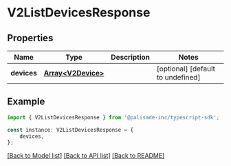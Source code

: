 # V2ListDevicesResponse


## Properties

Name | Type | Description | Notes
------------ | ------------- | ------------- | -------------
**devices** | [**Array&lt;V2Device&gt;**](V2Device.md) |  | [optional] [default to undefined]

## Example

```typescript
import { V2ListDevicesResponse } from '@palisade-inc/typescript-sdk';

const instance: V2ListDevicesResponse = {
    devices,
};
```

[[Back to Model list]](../README.md#documentation-for-models) [[Back to API list]](../README.md#documentation-for-api-endpoints) [[Back to README]](../README.md)
